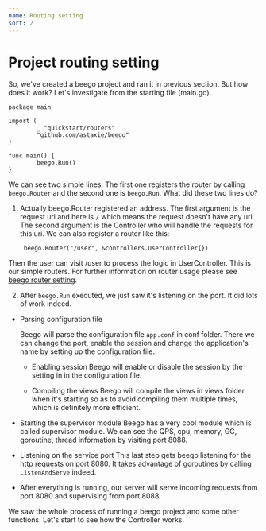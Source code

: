 ```yaml
---
name: Routing setting
sort: 2
---
```


# Project routing setting

So, we've created a beego project and ran it in previous section. But how does it work? Let's investigate from the starting file (main.go).

	package main
	
	import (
	        _ "quickstart/routers"
	        "github.com/astaxie/beego"
	)
	
	func main() {
	        beego.Run()
	}
	
We can see two simple lines. The first one registers the router by calling `beego.Router` and the second one is `beego.Run`. What did these two lines do?

1. Actually beego.Router registered an address. The first argument is the request uri and here is `/` which means the request doesn't have any uri. The second argument is the Controller who will handle the requests for this uri. We can also register a router like this:

		beego.Router("/user", &controllers.UserController{})	
Then the user can visit /user to process the logic in UserController.  This is our simple routers. For further information on router usage please see [beego router setting](../mvc/controller/router.md).
	
2. After `beego.Run` executed, we just saw it's listening on the port. It did lots of work indeed.
  - Parsing configuration file
	
    Beego will parse the configuration file `app.conf` in conf folder. There we can change the port, enable the session and change the application's name by setting up the configuration file.

	- Enabling session
    Beego will enable or disable the session by the setting in in the configuration file.

	- Compiling the views 
    Beego will compile the views in views folder when it's starting so as to avoid compiling them multiple times, which is definitely more efficient.
	
  - Starting the supervisor module
    Beego has a very cool module which is called supervisor module. We can see the QPS, cpu, memory, GC, goroutine, thread information by visiting port 8088.

  - Listening on the service port
    This last step gets beego listening for the http requests on port 8080. It takes advantage of goroutines by calling `ListenAndServe` indeed.
	
  - After everything is running, our server will serve incoming requests from port 8080 and supervising from port 8088.
	
We saw the whole process of running a beego project and some other functions. Let's start to see how the Controller works.

